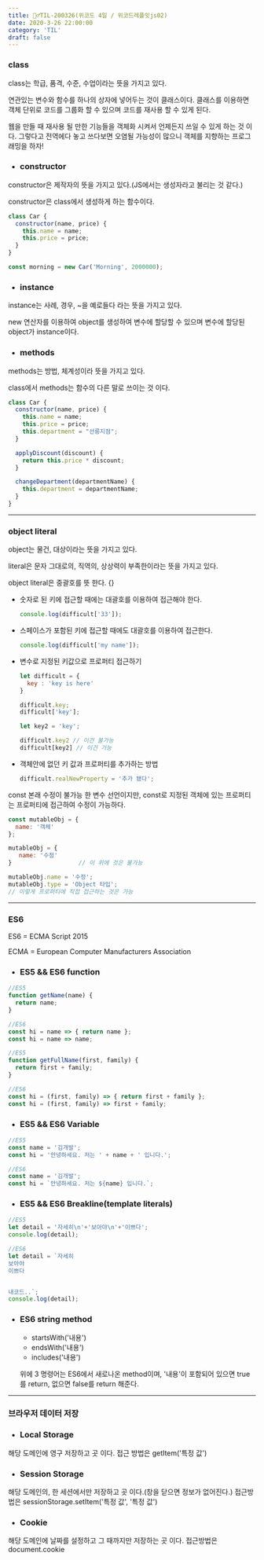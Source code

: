 ```yaml
---
title: 🏃‍♂️TIL-200326(위코드 4일 / 위코드레플잇js02)
date: 2020-3-26 22:00:00
category: 'TIL'
draft: false
---
```




### class

class는 학급, 품격, 수준, 수업이라는 뜻을 가지고 있다.

연관있는 변수와 함수를 하나의 상자에 넣어두는 것이 클래스이다. 클래스를 이용하면 객체 단위로 코드를 그룹화 할 수 있으며 코드를 재사용 할 수 있게 된다.

웹을 만들 때 재사용 될 만한 기능들을 객체화 시켜서 언제든지 쓰일 수 있게 하는 것 이다. 그렇다고 전역에다 놓고 쓰다보면 오염될 가능성이 많으니 객체를 지향하는 프로그래밍을 하자!

- ### constructor

constructor은 제작자의 뜻을 가지고 있다.(JS에서는 생성자라고 불리는 것 같다.)

constructor은 class에서 생성하게 하는 함수이다. 

```javascript
class Car {
  constructor(name, price) {
    this.name = name;
    this.price = price;
  }
}

const morning = new Car('Morning', 2000000);
```

- ### instance

instance는 사례, 경우, ~을 예로들다 라는 뜻을 가지고 있다.

new 연산자를 이용하여 object를 생성하여 변수에 할당할 수 있으며 변수에 할당된 object가 instance이다.

- ### methods

methods는 방법, 체계성이라 뜻을 가지고 있다.

class에서 methods는 함수의 다른 말로 쓰이는 것 이다. 

```javascript
class Car {
  constructor(name, price) {
    this.name = name;
    this.price = price;
    this.department = "선릉지점";
  }

  applyDiscount(discount) {  
    return this.price * discount;   
  }

  changeDepartment(departmentName) {
    this.department = departmentName;
  }
}
```

---

### object literal

object는 물건, 대상이라는 뜻을 가지고 있다.

literal은 문자 그대로의, 직역의, 상상력이 부족한이라는 뜻을 가지고 있다.

object literal은 중괄호를 뜻 한다. {}

- 숫자로 된 키에 접근할 때에는 대괄호를 이용하여 접근해야 한다.

  ```javascript
  console.log(difficult['33']);
  ```

- 스페이스가 포함된 키에 접근할 때에도 대괄호를 이용하여 접근한다.

  ```javascript
  console.log(difficult['my name']);
  ```

- 변수로 지정된 키값으로 프로퍼티 접근하기

  ```javascript
  let difficult = {
  	key : 'key is here'
  }
  
  difficult.key;
  difficult['key'];
  
  let key2 = 'key';
  
  difficult.key2 // 이건 불가능
  difficult[key2] // 이건 가능
  ```

- 객체안에 없던 키 값과 프로퍼티를 추가하는 방법

  ```javascript
  difficult.realNewProperty = '추가 됐다';
  ```

const 본래 수정이 불가능 한 변수 선언이지만, const로 지정된 객체에 있는 프로퍼티는 프로퍼티에 접근하여 수정이 가능하다.

```javascript
const mutableObj = {
  name: '객체'
};

mutableObj = {   
   name: '수정'
}					// 이 위에 것은 불가능

mutableObj.name = '수정';
mutableObj.type = 'Object 타입'; 
// 이렇게 프로퍼티에 직접 접근하는 것은 가능
```

---

### ES6

ES6 = ECMA Script 2015

ECMA = European Computer Manufacturers Association

- ### ES5 && ES6 function

```javascript
//ES5
function getName(name) {
  return name;
}

//ES6
const hi = name => { return name };
const hi = name => name;

//ES5
function getFullName(first, family) {
  return first + family;
}

//ES6
const hi = (first, family) => { return first + family };
const hi = (first, family) => first + family;
```

- ### ES5 && ES6 Variable

```javascript
//ES5
const name = '김개발';
const hi = '안녕하세요. 저는 ' + name + ' 입니다.';

//ES6
const name = '김개발';
const hi = `안녕하세요. 저는 ${name} 입니다.`;
```

- ### ES5 && ES6 Breakline(template literals)

```javascript
//ES5
let detail = '자세히\n'+'보아야\n'+'이쁘다';
console.log(detail);

//ES6
let detail = `자세히 
보아야
이쁘다


내코드..`;
console.log(detail);
```

- ### ES6 string method
  - startsWith('내용')
  - endsWith('내용')
  - includes('내용')

  위에 3 명령어는 ES6에서 새로나온 method이며, '내용'이 포함되어 있으면 true를 return, 없으면 false를 return 해준다.

---

### 브라우저 데이터 저장

- ### Local Storage

해당 도메인에 영구 저장하고 곳 이다. 접근 방법은 getItem('특정 값')

- ### Session Storage

해당 도메인의, 한 세션에서만 저장하고 곳 이다.(창을 닫으면 정보가 없어진다.) 접근방법은 sessionStorage.setItem('특정 값', '특정 값')

- ### Cookie

해당 도메인에 날짜를 설정하고 그 때까지만 저장하는 곳 이다. 접근방법은 document.cookie

